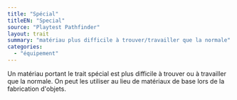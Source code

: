 ```yaml
---
title: "Spécial"
titleEN: "Special"
source: "Playtest Pathfinder"
layout: trait
summary: "matériau plus difficile à trouver/travailler que la normale"
categories:
  - "équipement"
---
```

Un matériau portant le trait spécial est plus difficile à trouver ou à travailler que la normale. On peut les utiliser au lieu de matériaux de base lors de la fabrication d'objets.

